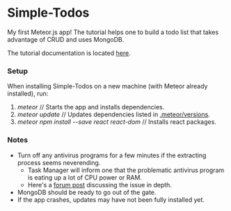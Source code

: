 # Simple-Todos
My first Meteor.js app! The tutorial helps one to build a todo list that takes advantage of CRUD and uses MongoDB. 

The tutorial documentation is located [here](https://www.meteor.com/tutorials/react/).

### Setup
When installing Simple-Todos on a new machine (with Meteor already installed), run:
1. *meteor* // Starts the app and installs dependencies.
2. *meteor update* // Updates dependencies listed in [.meteor/versions](.meteor/versions).
3. *meteor npm install --save react react-dom* // Installs react packages.

### Notes
- Turn off any antivirus programs for a few minutes if the extracting process seems neverending.
  - Task Manager will inform one that the problematic antivirus program is eating up a lot of CPU power or RAM.
  - Here's a [forum post](https://github.com/meteor/meteor/issues/7688) discussing the issue in depth.
- MongoDB should be ready to go out of the gate.
- If the app crashes, updates may have not been fully installed yet.
